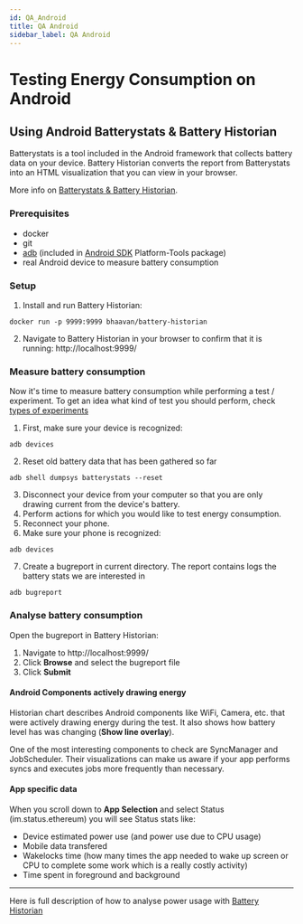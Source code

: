 ```yaml
---
id: QA_Android
title: QA Android
sidebar_label: QA Android
---
```




# Testing Energy Consumption on Android

## Using Android Batterystats & Battery Historian

Batterystats is a tool included in the Android framework that collects battery data on your device. Battery Historian converts the report from Batterystats into an HTML visualization that you can view in your browser.

More info on [Batterystats & Battery Historian](https://developer.android.com/studio/profile/battery-historian.html).

### Prerequisites

- docker
- git
- [adb](https://developer.android.com/studio/command-line/adb.html) (included in [Android SDK](https://developer.android.com/studio/index.html) Platform-Tools package)
- real Android device to measure battery consumption

### Setup

1. Install and run Battery Historian:
```
docker run -p 9999:9999 bhaavan/battery-historian
```
2. Navigate to Battery Historian in your browser to confirm that it is running:
http://localhost:9999/

### Measure battery consumption

Now it's time to measure battery consumption while performing a test / experiment. To get an idea what kind of test you should perform, check [types of experiments](./QA.md)



1. First, make sure your device is recognized:
```
adb devices
```
2. Reset old battery data that has been gathered so far
```
adb shell dumpsys batterystats --reset
```
3. Disconnect your device from your computer so that you are only drawing current from the device's battery.
4. Perform actions for which you would like to test energy consumption.
5. Reconnect your phone.
6. Make sure your phone is recognized:
```
adb devices
```
7. Create a bugreport in current directory. The report contains logs the battery stats we are interested in
```
adb bugreport
```

### Analyse battery consumption

Open the bugreport in Battery Historian:
1. Navigate to http://localhost:9999/
2. Click **Browse** and select the bugreport file
3. Click **Submit**

#### Android Components actively drawing energy

Historian chart describes Android components like WiFi, Camera, etc. that were actively drawing energy during the test. It also shows how battery level has was changing (**Show line overlay**).

One of the most interesting components to check are SyncManager and JobScheduler. Their visualizations can make us aware if your app performs syncs and executes jobs more frequently than necessary.

#### App specific data

When you scroll down to **App Selection** and select Status (im.status.ethereum) you will see Status stats like:
- Device estimated power use (and power use due to CPU usage)
- Mobile data transfered
- Wakelocks time (how many times the app needed to wake up screen or CPU to complete some work which is a really costly activity)
- Time spent in foreground and background


----

Here is full description of how to analyse power usage with [Battery Historian](https://developer.android.com/topic/performance/power/battery-historian.html)
